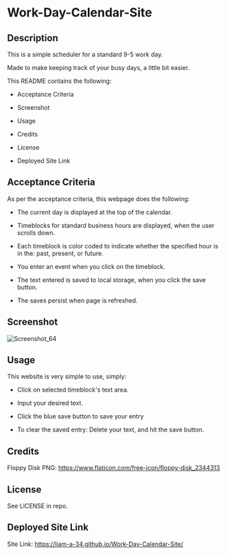 # Work-Day-Calendar-Site

## Description

This is a simple scheduler for a standard 9-5 work day.

Made to make keeping track of your busy days, a little bit easier.

This README contains the following:

* Acceptance Criteria

* Screenshot

* Usage

* Credits

* License

* Deployed Site Link

## Acceptance Criteria

As per the acceptance criteria, this webpage does the following:

* The current day is displayed at the top of the calendar.

* Timeblocks for standard business hours are displayed, when the user scrolls down.

* Each timeblock is color coded to indicate whether the specified hour is in the: past, present, or future.

* You enter an event when you click on the timeblock.

* The text entered is saved to local storage, when you click the save button.

* The saves persist when page is refreshed.

## Screenshot

![Screenshot_64](https://user-images.githubusercontent.com/113379247/200927462-f556456a-cbf7-45d8-bf77-b3ddd8761d26.png)

## Usage

This website is very simple to use, simply:

* Click on selected timeblock's text area.

* Input your desired text.

* Click the blue save button to save your entry

* To clear the saved entry: Delete your text, and hit the save button.

## Credits

Floppy Disk PNG: https://www.flaticon.com/free-icon/floppy-disk_2344313

## License

See LICENSE in repo.

## Deployed Site Link

Site Link: https://liam-a-34.github.io/Work-Day-Calendar-Site/